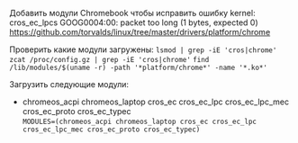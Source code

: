 Добавить модули Chromebook чтобы исправить ошибку kernel: cros_ec_lpcs GOOG0004:00: packet too long (1 bytes, expected 0)
https://github.com/torvalds/linux/tree/master/drivers/platform/chrome

Проверить какие модули загружены:
```lsmod | grep -iE 'cros|chrome'```
```zcat /proc/config.gz | grep -iE 'cros|chrome'```
```find /lib/modules/$(uname -r) -path '*platform/chrome*' -name '*.ko*'```

Загрузить следующие модули:
- chromeos_acpi chromeos_laptop cros_ec cros_ec_lpc cros_ec_lpc_mec cros_ec_proto cros_ec_typec  
```MODULES=(chromeos_acpi chromeos_laptop cros_ec cros_ec_lpc cros_ec_lpc_mec cros_ec_proto cros_ec_typec)```
